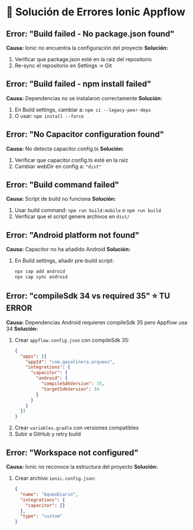 # 🔧 Solución de Errores Ionic Appflow

## Error: "Build failed - No package.json found"
**Causa:** Ionic no encuentra la configuración del proyecto
**Solución:**
1. Verificar que package.json esté en la raíz del repositorio
2. Re-sync el repositorio en Settings → Git

## Error: "Build failed - npm install failed"
**Causa:** Dependencias no se instalaron correctamente
**Solución:**
1. En Build settings, cambiar a: `npm ci --legacy-peer-deps`
2. O usar: `npm install --force`

## Error: "No Capacitor configuration found"
**Causa:** No detecta capacitor.config.ts
**Solución:**
1. Verificar que capacitor.config.ts esté en la raíz
2. Cambiar webDir en config a: `"dist"`

## Error: "Build command failed"
**Causa:** Script de build no funciona
**Solución:**
1. Usar build command: `npm run build:mobile` o `npm run build`
2. Verificar que el script genere archivos en `dist/`

## Error: "Android platform not found"
**Causa:** Capacitor no ha añadido Android
**Solución:**
1. En Build settings, añadir pre-build script:
   ```bash
   npx cap add android
   npx cap sync android
   ```

## Error: "compileSdk 34 vs required 35" ⭐ TU ERROR
**Causa:** Dependencias Android requieren compileSdk 35 pero Appflow usa 34
**Solución:**
1. Crear `appflow.config.json` con compileSdk 35:
   ```json
   {
     "apps": [{
       "appId": "com.gasolinera.arqueos",
       "integrations": {
         "capacitor": {
           "android": {
             "compileSdkVersion": 35,
             "targetSdkVersion": 34
           }
         }
       }
     }]
   }
   ```
2. Crear `variables.gradle` con versiones compatibles
3. Subir a GitHub y retry build

## Error: "Workspace not configured"
**Causa:** Ionic no reconoce la estructura del proyecto
**Solución:**
1. Crear archivo `ionic.config.json`:
   ```json
   {
     "name": "AqueoDiario",
     "integrations": {
       "capacitor": {}
     },
     "type": "custom"
   }
   ```